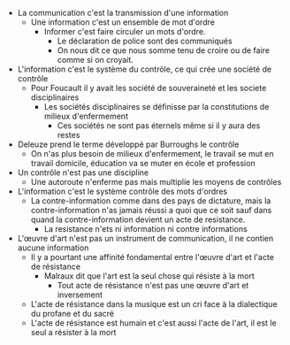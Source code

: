 - La communication c'est la transmission d'une information
	- Une information c'est un ensemble de mot d'ordre
		- Informer c'est faire circuler un mots d'ordre.
			- Le déclaration de police sont des communiqués
			- On nous dit ce que nous somme tenu de croire ou de faire comme si on croyait.
- L'information c'est le système du contrôle, ce qui crée une société de contrôle
	- Pour Foucault il y avait les société de souveraineté et les societe disciplinaires
		- Les sociétés disciplinaires se définisse par la constitutions de milieux d'enfermement
			- Ces sociétés ne sont pas éternels même si il y aura des restes
- Deleuze prend le terme développé par Burroughs le contrôle
	- On n'as plus besoin de milieux d'enfermement, le travail se mut en travail domicile, éducation va se muter en école et profession
- Un contrôle n'est pas une discipline
	- Une autoroute n'enferme pas mais multiplie les moyens de contrôles
- L'information c'est le système contrôle des mots d'ordres
	- La contre-information comme dans des pays de dictature, mais la contre-information n'as jamais réussi a quoi que ce soit sauf dans quand la contre-information devient un acte de resistance.
		- La resistance n'ets ni information ni contre informations
- L'œuvre d'art n'est pas un instrument de communication, il ne contien aucune information
	- Il y a pourtant une affinité fondamental entre l'œuvre d'art et l'acte de résistance
		- Malraux dit que l'art est la seul chose qui résiste à la mort
			- Tout acte de résistance n'est pas une œuvre d'art et inversement
	- L'acte de résistance dans la musique est un cri face à la dialectique du profane et du sacré
	- L'acte de résistance est humain et c'est aussi l'acte de l'art, il est le seul a résister à la mort